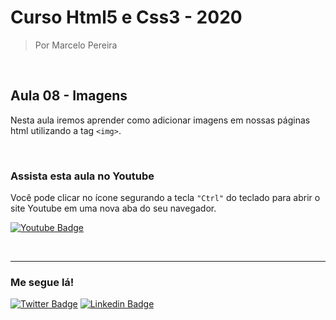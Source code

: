 # Curso Html5 e Css3 - 2020

> Por Marcelo Pereira

<br>

## Aula 08 - Imagens

Nesta aula iremos aprender como adicionar imagens em nossas páginas html utilizando a tag `<img>`.

<br>

### Assista esta aula no Youtube
Você pode clicar no ícone segurando a tecla ``"Ctrl"`` do teclado para abrir o site Youtube em uma nova aba do seu navegador.

[![Youtube Badge](https://img.shields.io/badge/-Youtube-FF0000?style=flat-square&labelColor=FF0000&logo=youtube&logoColor=white&link=https://www.youtube.com/watch?v=RQsfwAofxf0)](https://www.youtube.com/watch?v=RQsfwAofxf0)

<br><hr>

### Me segue lá!
[![Twitter Badge](https://img.shields.io/badge/-Twitter-1ca0f1?style=flat-square&labelColor=1ca0f1&logo=twitter&logoColor=white&link=https://twitter.com/marcelopoars)](https://twitter.com/marcelopoars)
[![Linkedin Badge](https://img.shields.io/badge/-LinkedIn-blue?style=flat-square&logo=Linkedin&logoColor=white&link=https://www.linkedin.com/in/marcelopoars)](https://www.linkedin.com/in/marcelopoars)